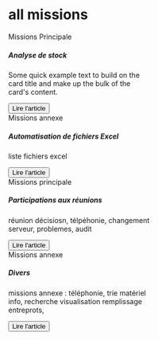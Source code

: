 # all missions
<div class="card-deck">
  <div class="card text-white bg-dark mb-3" style="max-width: 18rem;">
    <div class="card-header">Missions Principale</div>
    <div class="card-body">
      <h5 class="card-title">Analyse de stock</h5>
      <p class="card-text">Some quick example text to build on the card title and make up the bulk of the card's content.</p>
      <button onclick="location.href = 'https://clementadm.github.io/internship-report/missions/stockanalyse';" class="btn btn-outline-light">Lire l'article</button>
    </div>
  </div>
  
  <div class="card text-white bg-dark mb-3" style="max-width: 18rem;">
    <div class="card-header">Missions annexe</div>
    <div class="card-body">
      <h5 class="card-title">Automatisation de fichiers Excel</h5>
      <p class="card-text">liste fichiers excel</p>
      <button onclick="location.href = 'https://clementadm.github.io/internship-report/missions/automatisationsexcel';" class="btn btn-outline-light">Lire l'article</button>
    </div>
  </div>
  
  <div class="card text-white bg-dark mb-3" style="max-width: 18rem;">
    <div class="card-header">Missions principale</div>
    <div class="card-body">
      <h5 class="card-title">Participations aux réunions</h5>
      <p class="card-text">réunion décisiosn, télpéhonie, changement serveur, problemes, audit</p>
    </div>
    <button onclick="location.href = 'https://clementadm.github.io/internship-report/missions/reunions';" class="btn btn-outline-light">Lire l'article</button>
  </div>
 
  <div class="card text-white bg-dark mb-3" style="max-width: 18rem;">
    <div class="card-header">Missions annexe</div>
    <div class="card-body">
      <h5 class="card-title">Divers</h5>
      <p class="card-text">missions annexe : téléphonie, trie matériel info, recherche visualisation remplissage entreprots, </p>
      <button onclick="location.href = 'https://clementadm.github.io/internship-report/missions/divers';" class="btn btn-outline-light">Lire l'article</button>
    </div>
  </div>
</div>
